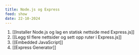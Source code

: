 ```yaml
---
title: Node.js og Express
feed: show
date: 22-10-2024
---
```


1. [[Installer Node.js og lag en statisk nettside med Express.js]]
2. [[Legg til flere nettsider og sett opp ruter i Express.js]]
3. [[Embedded JavaScript]]
4. [[Express Generator]]